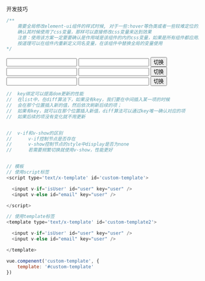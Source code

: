 开发技巧

```javascript
/**
	需要全局修改element-ui组件的样式时候, 对于一些:hover等伪类或者一些较难定位的元素
	确认其时候使用了css变量，那样可以直接修改css变量来达到效果
	注意：使用该方案一定要要确认是作用域是该组件的内的css变量，如果是所有组件都应用的，不应当修改
	按道理可以在组件内重新定义同名变量，在该组件中替换全局的变量使用
*/
```


  <input v-if='isUser' id="user" />
  <input v-else id="email" />
	<button @click="isUser = !isUser"> 切换 </button>
	<!-- 对于以上，vue是采用虚拟dom，在虚拟dom中
	为了提高性能，会复用节点。例如上例，存在两个input，当
	我们输入123后，再切换，在页面上表现是另外的input中也会存在123
	即使vue不会重新刷新input，如果在input中添加key，且两个key不一样
	vue就认为不需要复用，这时候就不会出现切换后value依然在input中 -->

  <!-- 虚拟dom不复用 -->
  <input v-if='isUser' id="user" key="user" />
  <input v-else id="email" key="email" />
	<button @click="isUser = !isUser"> 切换 </button>


  <!-- key一样，虚拟dom复用 -->
  <input v-if='isUser' id="user" key="user" />
  <input v-else id="email" key="user" />
	<button @click="isUser = !isUser"> 切换 </button>

```javascript
//  key绑定可以提高dom更新的性能
// 	在list中，在diff算法下，如果没有key，我们要在中间插入某一项的时候
// 	会在那个位置插入新的值，然后依次刷新后续的项；
// 	如果有key，就可以在那个位置插入新值，diff算法可以通过key唯一确认对应的项
// 	如果后续的项没有变化就不用更新


// 	v-if和v-show的区别
// 		v-if控制节点是否存在
// 		v-show控制节点的style中display是否为none
// 		若需要频繁切换就使用v-show，性能更好


```


```javascript

// 模板
// 使用script标签
<script type='text/x-template' id='custom-template'>

  <input v-if='isUser' id="user" key="user" />
  <input v-else id="email" key="user" />

</script>

// 使用template标签
<template type='text/x-template' id='custom-template2'>

  <input v-if='isUser' id="user" key="user" />
  <input v-else id="email" key="user" />

</template>

vue.compenent('custom-template', {
	template: '#custom-template'
})

```

